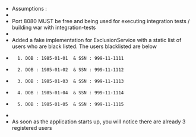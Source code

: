 * Assumptions :
*
* Port 8080 MUST be free and being used for executing integration tests / building war with integration-tests
*
* Added a fake implementation for ExclusionService with a static list of users who are black listed. The users blacklisted are below
*		1. DOB : 1985-01-01  & SSN : 999-11-1111
*		2. DOB : 1985-01-02  & SSN : 999-11-1112
*		3. DOB : 1985-01-03  & SSN : 999-11-1113
*		4. DOB : 1985-01-04  & SSN : 999-11-1114
*		5. DOB : 1985-01-05  & SSN : 999-11-1115
*		
* As soon as the application starts up, you will notice there are already 3 registered users 

		